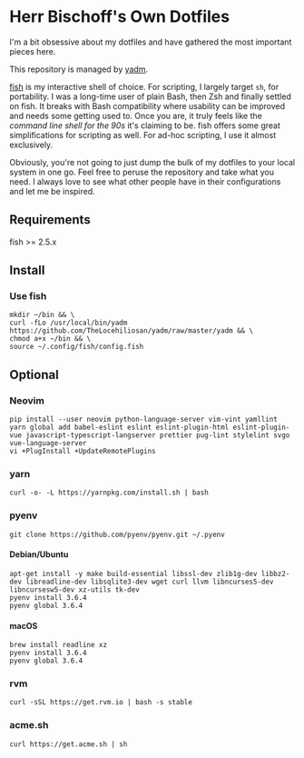 # Herr Bischoff's Own Dotfiles

I'm a bit obsessive about my dotfiles and have gathered the most important pieces here.

This repository is managed by [yadm](https://github.com/TheLocehiliosan/yadm).

[fish](https://www.fishshell.com) is my interactive shell of choice. For scripting, I largely target `sh`, for portability. I was a long-time user of plain Bash, then Zsh and finally settled on fish. It breaks with Bash compatibility where usability can be improved and needs some getting used to. Once you are, it truly feels like the *command line shell for the 90s* it's claiming to be. fish offers some great simplifications for scripting as well. For ad-hoc scripting, I use it almost exclusively.

Obviously, you're not going to just dump the bulk of my dotfiles to your local system in one go. Feel free to peruse the repository and take what you need. I always love to see what other people have in their configurations and let me be inspired.

## Requirements

fish >= 2.5.x

## Install

### Use fish
```fish
mkdir ~/bin && \
curl -fLo /usr/local/bin/yadm https://github.com/TheLocehiliosan/yadm/raw/master/yadm && \
chmod a+x ~/bin && \
source ~/.config/fish/config.fish
```

## Optional

### Neovim
```fish
pip install --user neovim python-language-server vim-vint yamllint
yarn global add babel-eslint eslint eslint-plugin-html eslint-plugin-vue javascript-typescript-langserver prettier pug-lint stylelint svgo vue-language-server
vi +PlugInstall +UpdateRemotePlugins
```

### yarn
```fish
curl -o- -L https://yarnpkg.com/install.sh | bash
```

### pyenv

```fish
git clone https://github.com/pyenv/pyenv.git ~/.pyenv
```

#### Debian/Ubuntu

```fish
apt-get install -y make build-essential libssl-dev zlib1g-dev libbz2-dev libreadline-dev libsqlite3-dev wget curl llvm libncurses5-dev libncursesw5-dev xz-utils tk-dev
pyenv install 3.6.4
pyenv global 3.6.4
```

#### macOS

```fish
brew install readline xz
pyenv install 3.6.4
pyenv global 3.6.4
```

### rvm
```fish
curl -sSL https://get.rvm.io | bash -s stable
```

### acme.sh
```fish
curl https://get.acme.sh | sh
```
